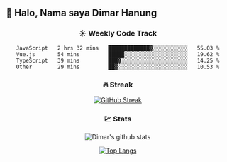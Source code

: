 ## 👋 Halo, Nama saya **Dimar Hanung**

<center>

### :sunny: Weekly Code Track
<!--START_SECTION:waka-->

```text
JavaScript   2 hrs 32 mins   █████████████▓░░░░░░░░░░░   55.03 %
Vue.js       54 mins         █████░░░░░░░░░░░░░░░░░░░░   19.62 %
TypeScript   39 mins         ███▓░░░░░░░░░░░░░░░░░░░░░   14.25 %
Other        29 mins         ██▓░░░░░░░░░░░░░░░░░░░░░░   10.53 %
```

<!--END_SECTION:waka-->

### :fire: Streak

[![GitHub Streak](http://github-readme-streak-stats.herokuapp.com?user=dimar-hanung)](https://git.io/streak-stats)

### :chart: Stats

![Dimar's github stats](https://github-readme-stats.vercel.app/api?username=dimar-hanung&show_icons=true&theme=vue)

[![Top Langs](https://github-readme-stats.vercel.app/api/top-langs/?username=dimar-hanung)](#)

</center>
